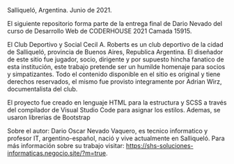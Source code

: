 Salliqueló, Argentina. Junio de 2021.

El siguiente repositorio forma parte de la entrega final de Dario Nevado del curso de Desarrollo Web de CODERHOUSE 2021 Camada 15915. 

El Club Deportivo y Social Cecil A. Roberts es un club deportivo de la cidad de Salliqueló, provincia de Buenos Aires, Republica Argentina.
El diseñador de este sitio fue jugador, socio, dirigente y por supuesto hincha fanatico de esta institución, este trabajo pretende ser un humilde homenaje para socios y simpatizantes. 
Todo el contenido disponible en el sitio es original y tiene derechos reservados, el mismo fue provisto integramente por Adrian Wirz, documentalista del club.   

El proyecto fue creado en lenguaje HTML para la estructura y SCSS a través del compilador de Visual Studio Code para asignar los estilos. Ademas, se usaron librerias de Bootstrap

Sobre el autor: 
Dario Oscar Nevado Vaquero, es tecnico informatico y profesor IT, argentino-español, nació y vive actualmente en Salliqueló. Para más información sobre su trabajo visitar:
https://shs-soluciones-informaticas.negocio.site/?m=true.